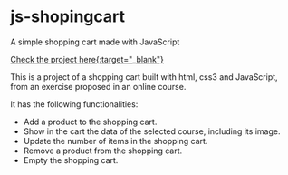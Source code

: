 # js-shopingcart
A simple shopping cart made with JavaScript

[Check the project here{:target="_blank"}](https://mellifluous-lamington-0f04cf.netlify.app/)

This is a project of a shopping cart built with html, css3 and JavaScript, from an exercise proposed in an online course.

It has the following functionalities:

- Add a product to the shopping cart.
- Show in the cart the data of the selected course, including its image.
- Update the number of items in the shopping cart.
- Remove a product from the shopping cart.
- Empty the shopping cart.
